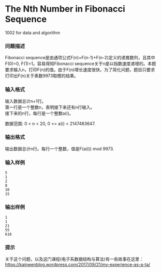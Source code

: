 # The Nth Number in Fibonacci Sequence
1002 for data and algorithm
### 问题描述
Fibonacci sequence是由通项公式F(n)=F(n-1)+F(n-2)定义的递推数列，且其中F(0)=0, F(1)=1。容易得知Fibonacci sequence关于n是以指数速度递增的。本题要求输入n，打印F(n)的值。由于F(n)增长速度很快，为了简化问题，题目只要求打印出F(n)关于素数9973取模的结果。
### 输入格式
输入数据总计n+1行。  
第一行是一个整数n，表明接下来还有n行输入。  
接下来的n行，每行是一个整数a(i)。  
 
数据范围: 0 < n < 20,  0 <= a(i) < 2147483647.
 
### 输出格式
输出数据总计n行。每行一个整数，值是F(a(i)) mod 9973.
### 输入样例
    5  
    1  
    2  
    8  
    10  
    15  
### 输出样例
    1  
    1  
    21  
    55  
    610  
### 提示
关于这个问题，以及这门课程(电子系数据结构与算法)有一些故事在这里： https://kainwenblog.wordpress.com/2017/09/21/my-experience-as-a-ta/
